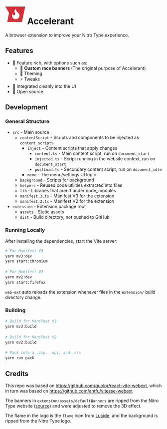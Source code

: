 # ![](extension/assets/icon.svg) Accelerant

A browser extension to improve your Nitro Type experience.

## Features

- 👜 Feature rich, with options such as:
	- 🏁 **Custom race banners** (The original purpose of Accelerant)
	- 🎨 Theming
	- ⚡ Tweaks
- 🌸 Integrated cleanly into the UI
- 🔎 Open source

## Development

### General Structure

<!-- I could restructure it to have cleaner names... -->
- `src` - Main source
	- `contentScript` - Scripts and components to be injected as `content_script`s
		- `inject` - Content scripts that apply changes
			- `content.ts` - Main content script, run on `document_start`
			- `injected.ts` - Script running in the website context, run on `document_start`
			- `postLoad.ts` - Secondary content script, run on `document_idle`
		- `menu` - The menu/settings UI logic
	- `background` - Scripts for background
	- `helpers` - Reused code utilities extracted into files
	- `lib` - Libraries that aren't under node_modules
	- `manifest.3.ts` - Manifest V3 for the extension
	- `manifest.2.ts` - Manifest V2 for the extension
- `extension` - Extension package root
	- `assets` - Static assets
	- `dist` - Build directory, not pushed to GitHub

### Running Locally

After installing the dependencies, start the Vite server:

```bash
# For Manifest V3
yarn mv3:dev
yarn start:chromium

# For Manifest V2
yarn mv2:dev
yarn start:firefox
```

`web-ext` auto reloads the extension whenever files in the `extension/` build directory change.

### Building

```bash
# Build for Manifest V3
yarn mv3:build

# Build for Manifest V2
yarn mv2:build

# Pack into a .zip, .xpi, and .crx
yarn run pack
```

## Credits

This repo was based on https://github.com/quolpr/react-vite-webext, which in turn was based on https://github.com/antfu/vitesse-webext

The banners in `extension/assets/defaultBanners` are ripped from the Nitro Type website ([source](https://www.nitrotype.com/assets/tracks/speedway/default.png)) and were adjusted to remove the 3D effect.

The flame in the logo is the `flame` icon from [Lucide](https://lucide.dev), and the background is ripped from the Nitro Type logo.
